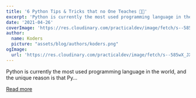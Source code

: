 ```yaml
---
title: '6 Python Tips & Tricks that no One Teaches 🚀🐍'
excerpt: 'Python is currently the most used programming language in the world, and the unique reason is that Py...'
date: '2021-04-26'
coverImage: 'https://res.cloudinary.com/practicaldev/image/fetch/s--585wX_JX--/c_imagga_scale,f_auto,fl_progressive,h_420,q_auto,w_1000/https://dev-to-uploads.s3.amazonaws.com/uploads/articles/g47jia3sgwhrni15p5gf.png'
author:
  name: Koders
  picture: "assets/blog/authors/koders.png"
ogImage:
  url: 'https://res.cloudinary.com/practicaldev/image/fetch/s--585wX_JX--/c_imagga_scale,f_auto,fl_progressive,h_420,q_auto,w_1000/https://dev-to-uploads.s3.amazonaws.com/uploads/articles/g47jia3sgwhrni15p5gf.png'
---
```


Python is currently the most used programming language in the world, and the unique reason is that Py...

[Read more](https://dev.to/worldindev/6-python-tips-tricks-that-no-one-teaches-4j73)
